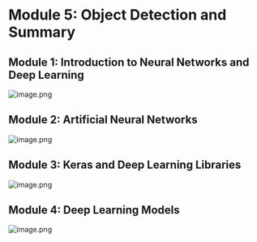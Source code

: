 

# Module 5: Object Detection and Summary
## Module 1: Introduction to Neural Networks and Deep Learning
![image.png](https://prod-files-secure.s3.us-west-2.amazonaws.com/03e82b26-cccb-4906-bb56-adabcbdc0655/a8d40bcb-c482-4026-8872-311e16b2dc63/image.png?X-Amz-Algorithm=AWS4-HMAC-SHA256&X-Amz-Content-Sha256=UNSIGNED-PAYLOAD&X-Amz-Credential=ASIAZI2LB466SH7AP4BP%2F20250204%2Fus-west-2%2Fs3%2Faws4_request&X-Amz-Date=20250204T231356Z&X-Amz-Expires=3600&X-Amz-Security-Token=IQoJb3JpZ2luX2VjEB4aCXVzLXdlc3QtMiJIMEYCIQDPVHAeU%2FTMx2GwY4NPxFAFLjkaUl2qEozABX90%2BhDjAAIhAKytW94M1nkKjbfg21gUBFXwBlD8AJEHrRBPR%2F2NQMxeKv8DCDcQABoMNjM3NDIzMTgzODA1Igwlr0wR9elWSmOZyZMq3AOpEGUsA0c3nafWM0iOmrNwrBP2X6FH%2BTojKxo1tUnYj89i0S6HzXR8MKtQ3TERQx0CifEXxMCTcKEtq%2BS3lvVm9xIU4JcTxs%2Fypy%2BvDJDmTmYsmvfopuYZjeZB%2BArcwurM6UoCFtBCGg9pNhoS7sJYZQ3A0KsX8c%2BpOQDDR5WXFSsOS3cNDyXmeTthYTEU0FsX%2BxCe%2FEdwLtH8MYL%2B9RtKSkxgBbKWoudeQbUtlbparxffGeZsK%2FahrDze0F6Gg73WB46JbHipSMkQK%2FfRQst0%2BAK%2F4%2FyetNG6SnzxXmugvyOB4EK4vGgcp%2FhClckdQJd%2FTLE0b1TwBAoLUAw2ydO4VEDYkMgUTmzZ0HjJSWd%2FQRh1%2BgAZ4Q95%2FTBZLWFAWP5smgOONq%2BIwL4wjkPR0VKsPaQqhaRa5ST5dyqXW7MIXdec%2Bgm7mAsjnVIND0DF%2FUmfMJMMB0wOdeEjQQ64WQ9eCRF%2FKBJKq8e8Egqr98XN1HjSZ8Tr9VKmS3vMU%2FUb6iX2oDwZQMnWP8wDyT2Ni42%2FvkxEls5qmdewQXjMN9HB6J1qaovxZagjqk1dlrOszlaVtYMQHvjAP5GOEBUJDuINVMkakxHQzHOHO2MRxcchvd%2Fj8xw8FyeTq8Pd4TCWlIq9BjqkAdVs3W0LxQ1nUDOcbPuBccHlhFyv%2BhWqM92y2TfIq3If8qxGd07eo9G03peX4UEYx3xNA5Rhmpu%2FGGdAYWOw5dpWxLDU2%2FMtlO9FGFG%2BvF0m%2BxrIePmvpeuWBJSP7sDJ2wsj8l3pcUAJtb4Gzki243pitfHraMkxpQFm4285N8QFlL6k5a%2FjQoY%2BZ9mub5uyD1re3GmT0Aoiuhtv0%2BDWH8kCE9FR&X-Amz-Signature=b69af556bea6fdc6aa9652bb1520419bafe2a47d14bff4ae6cd7a4faa008acf9&X-Amz-SignedHeaders=host&x-id=GetObject)
## Module 2: Artificial Neural Networks
![image.png](https://prod-files-secure.s3.us-west-2.amazonaws.com/03e82b26-cccb-4906-bb56-adabcbdc0655/5157ca89-62da-41d9-a98f-6432b71047a9/image.png?X-Amz-Algorithm=AWS4-HMAC-SHA256&X-Amz-Content-Sha256=UNSIGNED-PAYLOAD&X-Amz-Credential=ASIAZI2LB466SH7AP4BP%2F20250204%2Fus-west-2%2Fs3%2Faws4_request&X-Amz-Date=20250204T231356Z&X-Amz-Expires=3600&X-Amz-Security-Token=IQoJb3JpZ2luX2VjEB4aCXVzLXdlc3QtMiJIMEYCIQDPVHAeU%2FTMx2GwY4NPxFAFLjkaUl2qEozABX90%2BhDjAAIhAKytW94M1nkKjbfg21gUBFXwBlD8AJEHrRBPR%2F2NQMxeKv8DCDcQABoMNjM3NDIzMTgzODA1Igwlr0wR9elWSmOZyZMq3AOpEGUsA0c3nafWM0iOmrNwrBP2X6FH%2BTojKxo1tUnYj89i0S6HzXR8MKtQ3TERQx0CifEXxMCTcKEtq%2BS3lvVm9xIU4JcTxs%2Fypy%2BvDJDmTmYsmvfopuYZjeZB%2BArcwurM6UoCFtBCGg9pNhoS7sJYZQ3A0KsX8c%2BpOQDDR5WXFSsOS3cNDyXmeTthYTEU0FsX%2BxCe%2FEdwLtH8MYL%2B9RtKSkxgBbKWoudeQbUtlbparxffGeZsK%2FahrDze0F6Gg73WB46JbHipSMkQK%2FfRQst0%2BAK%2F4%2FyetNG6SnzxXmugvyOB4EK4vGgcp%2FhClckdQJd%2FTLE0b1TwBAoLUAw2ydO4VEDYkMgUTmzZ0HjJSWd%2FQRh1%2BgAZ4Q95%2FTBZLWFAWP5smgOONq%2BIwL4wjkPR0VKsPaQqhaRa5ST5dyqXW7MIXdec%2Bgm7mAsjnVIND0DF%2FUmfMJMMB0wOdeEjQQ64WQ9eCRF%2FKBJKq8e8Egqr98XN1HjSZ8Tr9VKmS3vMU%2FUb6iX2oDwZQMnWP8wDyT2Ni42%2FvkxEls5qmdewQXjMN9HB6J1qaovxZagjqk1dlrOszlaVtYMQHvjAP5GOEBUJDuINVMkakxHQzHOHO2MRxcchvd%2Fj8xw8FyeTq8Pd4TCWlIq9BjqkAdVs3W0LxQ1nUDOcbPuBccHlhFyv%2BhWqM92y2TfIq3If8qxGd07eo9G03peX4UEYx3xNA5Rhmpu%2FGGdAYWOw5dpWxLDU2%2FMtlO9FGFG%2BvF0m%2BxrIePmvpeuWBJSP7sDJ2wsj8l3pcUAJtb4Gzki243pitfHraMkxpQFm4285N8QFlL6k5a%2FjQoY%2BZ9mub5uyD1re3GmT0Aoiuhtv0%2BDWH8kCE9FR&X-Amz-Signature=9ce25fa214b1c78a75a8134eb7b5b5a30b9ebd8e8539b1a7d7458e55479653cf&X-Amz-SignedHeaders=host&x-id=GetObject)
## Module 3: Keras and Deep Learning Libraries
![image.png](https://prod-files-secure.s3.us-west-2.amazonaws.com/03e82b26-cccb-4906-bb56-adabcbdc0655/5089ce50-05f1-470d-ad42-42503bf1df5f/image.png?X-Amz-Algorithm=AWS4-HMAC-SHA256&X-Amz-Content-Sha256=UNSIGNED-PAYLOAD&X-Amz-Credential=ASIAZI2LB466SH7AP4BP%2F20250204%2Fus-west-2%2Fs3%2Faws4_request&X-Amz-Date=20250204T231356Z&X-Amz-Expires=3600&X-Amz-Security-Token=IQoJb3JpZ2luX2VjEB4aCXVzLXdlc3QtMiJIMEYCIQDPVHAeU%2FTMx2GwY4NPxFAFLjkaUl2qEozABX90%2BhDjAAIhAKytW94M1nkKjbfg21gUBFXwBlD8AJEHrRBPR%2F2NQMxeKv8DCDcQABoMNjM3NDIzMTgzODA1Igwlr0wR9elWSmOZyZMq3AOpEGUsA0c3nafWM0iOmrNwrBP2X6FH%2BTojKxo1tUnYj89i0S6HzXR8MKtQ3TERQx0CifEXxMCTcKEtq%2BS3lvVm9xIU4JcTxs%2Fypy%2BvDJDmTmYsmvfopuYZjeZB%2BArcwurM6UoCFtBCGg9pNhoS7sJYZQ3A0KsX8c%2BpOQDDR5WXFSsOS3cNDyXmeTthYTEU0FsX%2BxCe%2FEdwLtH8MYL%2B9RtKSkxgBbKWoudeQbUtlbparxffGeZsK%2FahrDze0F6Gg73WB46JbHipSMkQK%2FfRQst0%2BAK%2F4%2FyetNG6SnzxXmugvyOB4EK4vGgcp%2FhClckdQJd%2FTLE0b1TwBAoLUAw2ydO4VEDYkMgUTmzZ0HjJSWd%2FQRh1%2BgAZ4Q95%2FTBZLWFAWP5smgOONq%2BIwL4wjkPR0VKsPaQqhaRa5ST5dyqXW7MIXdec%2Bgm7mAsjnVIND0DF%2FUmfMJMMB0wOdeEjQQ64WQ9eCRF%2FKBJKq8e8Egqr98XN1HjSZ8Tr9VKmS3vMU%2FUb6iX2oDwZQMnWP8wDyT2Ni42%2FvkxEls5qmdewQXjMN9HB6J1qaovxZagjqk1dlrOszlaVtYMQHvjAP5GOEBUJDuINVMkakxHQzHOHO2MRxcchvd%2Fj8xw8FyeTq8Pd4TCWlIq9BjqkAdVs3W0LxQ1nUDOcbPuBccHlhFyv%2BhWqM92y2TfIq3If8qxGd07eo9G03peX4UEYx3xNA5Rhmpu%2FGGdAYWOw5dpWxLDU2%2FMtlO9FGFG%2BvF0m%2BxrIePmvpeuWBJSP7sDJ2wsj8l3pcUAJtb4Gzki243pitfHraMkxpQFm4285N8QFlL6k5a%2FjQoY%2BZ9mub5uyD1re3GmT0Aoiuhtv0%2BDWH8kCE9FR&X-Amz-Signature=762f58233256091581ab500fd847d47c8e11ef91ce64db5ad2ae0f9a5c16f612&X-Amz-SignedHeaders=host&x-id=GetObject)
## Module 4: Deep Learning Models
![image.png](https://prod-files-secure.s3.us-west-2.amazonaws.com/03e82b26-cccb-4906-bb56-adabcbdc0655/4e22fcb0-cfbc-4d28-b961-b9b8fde071f0/image.png?X-Amz-Algorithm=AWS4-HMAC-SHA256&X-Amz-Content-Sha256=UNSIGNED-PAYLOAD&X-Amz-Credential=ASIAZI2LB466SH7AP4BP%2F20250204%2Fus-west-2%2Fs3%2Faws4_request&X-Amz-Date=20250204T231356Z&X-Amz-Expires=3600&X-Amz-Security-Token=IQoJb3JpZ2luX2VjEB4aCXVzLXdlc3QtMiJIMEYCIQDPVHAeU%2FTMx2GwY4NPxFAFLjkaUl2qEozABX90%2BhDjAAIhAKytW94M1nkKjbfg21gUBFXwBlD8AJEHrRBPR%2F2NQMxeKv8DCDcQABoMNjM3NDIzMTgzODA1Igwlr0wR9elWSmOZyZMq3AOpEGUsA0c3nafWM0iOmrNwrBP2X6FH%2BTojKxo1tUnYj89i0S6HzXR8MKtQ3TERQx0CifEXxMCTcKEtq%2BS3lvVm9xIU4JcTxs%2Fypy%2BvDJDmTmYsmvfopuYZjeZB%2BArcwurM6UoCFtBCGg9pNhoS7sJYZQ3A0KsX8c%2BpOQDDR5WXFSsOS3cNDyXmeTthYTEU0FsX%2BxCe%2FEdwLtH8MYL%2B9RtKSkxgBbKWoudeQbUtlbparxffGeZsK%2FahrDze0F6Gg73WB46JbHipSMkQK%2FfRQst0%2BAK%2F4%2FyetNG6SnzxXmugvyOB4EK4vGgcp%2FhClckdQJd%2FTLE0b1TwBAoLUAw2ydO4VEDYkMgUTmzZ0HjJSWd%2FQRh1%2BgAZ4Q95%2FTBZLWFAWP5smgOONq%2BIwL4wjkPR0VKsPaQqhaRa5ST5dyqXW7MIXdec%2Bgm7mAsjnVIND0DF%2FUmfMJMMB0wOdeEjQQ64WQ9eCRF%2FKBJKq8e8Egqr98XN1HjSZ8Tr9VKmS3vMU%2FUb6iX2oDwZQMnWP8wDyT2Ni42%2FvkxEls5qmdewQXjMN9HB6J1qaovxZagjqk1dlrOszlaVtYMQHvjAP5GOEBUJDuINVMkakxHQzHOHO2MRxcchvd%2Fj8xw8FyeTq8Pd4TCWlIq9BjqkAdVs3W0LxQ1nUDOcbPuBccHlhFyv%2BhWqM92y2TfIq3If8qxGd07eo9G03peX4UEYx3xNA5Rhmpu%2FGGdAYWOw5dpWxLDU2%2FMtlO9FGFG%2BvF0m%2BxrIePmvpeuWBJSP7sDJ2wsj8l3pcUAJtb4Gzki243pitfHraMkxpQFm4285N8QFlL6k5a%2FjQoY%2BZ9mub5uyD1re3GmT0Aoiuhtv0%2BDWH8kCE9FR&X-Amz-Signature=f20a251e51ebe6e3062f3ce93564ad6540f3fe7670cee3440484a3d46b8e0f7e&X-Amz-SignedHeaders=host&x-id=GetObject)